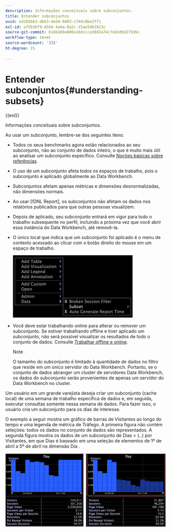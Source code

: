 ```yaml
---
description: Informações conceituais sobre subconjuntos.
title: Entender subconjuntos
uuid: ed185b63-dbb3-4ed4-9403-cf4dc8be2ff1
exl-id: a75b36f9-d34d-4a4a-8a2c-15ae5461823c
source-git-commit: b1dda69a606a16dccca30d2a74c7e63dbd27936c
workflow-type: tm+mt
source-wordcount: '333'
ht-degree: 1%

---
```


# Entender subconjuntos{#understanding-subsets}

{{eol}}

Informações conceituais sobre subconjuntos.

Ao usar um subconjunto, lembre-se dos seguintes itens:

* Todos os seus benchmarks agora estão relacionados ao seu subconjunto, não ao conjunto de dados inteiro, o que é muito mais útil ao analisar um subconjunto específico. Consulte [Noções básicas sobre referências](../../../../home/c-get-started/c-vis/c-ustd-benchmks.md#concept-c7b0f4102e92458096f8c4765cbe2914).
* O uso de um subconjunto afeta todos os espaços de trabalho, pois o subconjunto é aplicado globalmente ao Data Workbench.
* Subconjuntos afetam apenas métricas e dimensões desnormalizadas, não dimensões normais.
* Ao usar [!DNL Report], os subconjuntos não afetam os dados nos relatórios publicados para que outras pessoas visualizem.
* Depois de aplicado, seu subconjunto entrará em vigor para todo o trabalho subsequente no perfil, incluindo a próxima vez que você abrir essa instância do Data Workbench, até removê-la.
* O único local que indica que um subconjunto foi aplicado é o menu de contexto acessado ao clicar com o botão direito do mouse em um espaço de trabalho.

   ![](assets/mnu_Subset.png)

* Você deve estar trabalhando online para alterar ou remover um subconjunto. Se estiver trabalhando offline e tiver aplicado um subconjunto, não será possível visualizar os resultados de todo o conjunto de dados. Consulte [Trabalhar offline e online](../../../../home/c-get-started/c-off-on.md#concept-cef8758ede044b18b3558376c5eb9f54).

   >[!NOTE]
   >
   >O tamanho do subconjunto é limitado à quantidade de dados no filtro que reside em um único servidor do Data Workbench. Portanto, se o conjunto de dados abranger um cluster de servidores Data Workbench, os dados do subconjunto serão provenientes de apenas um servidor do Data Workbench no cluster.

Um usuário em um grande varejista deseja criar um subconjunto (cache local) de uma semana de trabalho específica de dados e, em seguida, executar consultas somente nessa semana de dados. Para fazer isso, o usuário cria um subconjunto para os dias de interesse.

O exemplo a seguir mostra um gráfico de barras de Visitantes ao longo do tempo e uma legenda de métrica de Tráfego. A primeira figura não contém seleções: todos os dados no conjunto de dados são representados. A segunda figura mostra os dados de um subconjunto de Dias = {..} por Visitantes, em que Dias é baseado em uma seleção de elementos de 1º de abril a 5º de abril na dimensão Dia .

![](assets/client-sub1.png)
